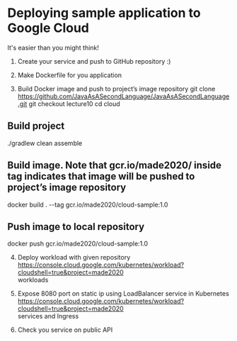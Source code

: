 # Deploying sample application to Google Cloud
It's easier than you might think!

1. Create your service and push to GitHub repository
:) 

2. Make Dockerfile for you application

3. Build Docker image and push to project’s image repository
git clone https://github.com/JavaAsASecondLanguage/JavaAsASecondLanguage.git
git checkout lecture10
cd cloud

## Build project
./gradlew clean assemble

## Build image. Note that gcr.io/made2020/ inside tag indicates that image will be pushed to project’s image repository  
docker build . --tag gcr.io/made2020/cloud-sample:1.0

## Push image to local repository
docker push gcr.io/made2020/cloud-sample:1.0

4. Deploy workload with given repository
https://console.cloud.google.com/kubernetes/workload?cloudshell=true&project=made2020  
workloads


5. Expose 8080 port on static ip using LoadBalancer service in Kubernetes
https://console.cloud.google.com/kubernetes/workload?cloudshell=true&project=made2020  
services and Ingress

6. Check you service on public API